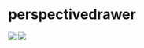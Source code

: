 perspectivedrawer
=================

<a href="http://i.imgur.com/GjBzqED.png"><img src="http://i.imgur.com/GjBzqEDl.png"></a>
<a href="http://i.imgur.com/b4yeCZY.png"><img src="http://i.imgur.com/b4yeCZYl.png"></a>
